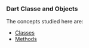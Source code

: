 ### Dart Classe and Objects

The concepts studied here are:

* [Classes](https://github.com/robsonoduarte/learn-flutter/blob/6901c6ce2f71f6fa2b66f1c56bc1d1c1a3a03871/flutter_course/dart_classes_objects/lib/classes.dart#L11)
* [Methods](https://github.com/robsonoduarte/learn-flutter/blob/6901c6ce2f71f6fa2b66f1c56bc1d1c1a3a03871/flutter_course/dart_classes_objects/lib/classes.dart#L18)

